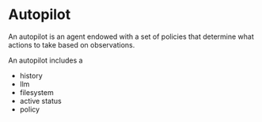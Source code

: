 # Autopilot

An autopilot is an agent endowed with a set of policies that determine what actions to take based on observations.

An autopilot includes a
- history
- llm
- filesystem
- active status
- policy